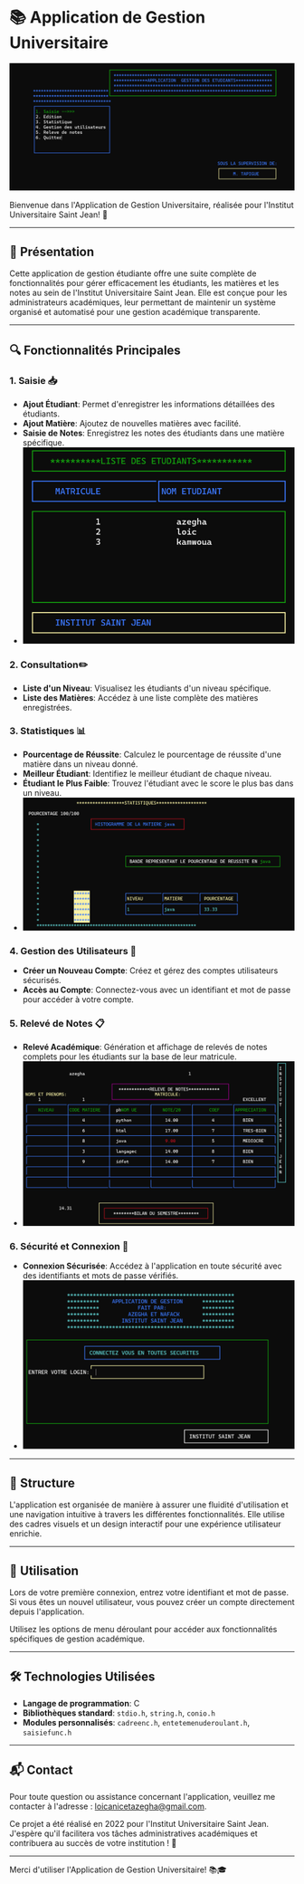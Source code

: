 # 📚 Application de Gestion Universitaire
![Texte alternatif](images/accueil.png)

Bienvenue dans l'Application de Gestion Universitaire, réalisée pour l'Institut Universitaire Saint Jean! 🚀

---

## 📝 Présentation

Cette application de gestion étudiante offre une suite complète de fonctionnalités pour gérer efficacement les étudiants, les matières et les notes au sein de l'Institut Universitaire Saint Jean. Elle est conçue pour les administrateurs académiques, leur permettant de maintenir un système organisé et automatisé pour une gestion académique transparente.

---

## 🔍 Fonctionnalités Principales

### 1. Saisie 📥
- **Ajout Étudiant**: Permet d'enregistrer les informations détaillées des étudiants.
- **Ajout Matière**: Ajoutez de nouvelles matières avec facilité.
- **Saisie de Notes**: Enregistrez les notes des étudiants dans une matière spécifique.
- ![Texte alternatif](images/level.png)

### 2. Consultation✏️

- **Liste d'un Niveau**: Visualisez les étudiants d'un niveau spécifique.
- **Liste des Matières**: Accédez à une liste complète des matières enregistrées.

### 3. Statistiques 📊
- **Pourcentage de Réussite**: Calculez le pourcentage de réussite d'une matière dans un niveau donné.
- **Meilleur Étudiant**: Identifiez le meilleur étudiant de chaque niveau.
- **Étudiant le Plus Faible**: Trouvez l'étudiant avec le score le plus bas dans un niveau.
- ![Texte alternatif](images/stats.png)

### 4. Gestion des Utilisateurs 👥
- **Créer un Nouveau Compte**: Créez et gérez des comptes utilisateurs sécurisés.
- **Accès au Compte**: Connectez-vous avec un identifiant et mot de passe pour accéder à votre compte.

### 5. Relevé de Notes 📋
- **Relevé Académique**: Génération et affichage de relevés de notes complets pour les étudiants sur la base de leur matricule.
- ![Texte alternatif](images/releve_de_note.png)

### 6. Sécurité et Connexion 🔐
- **Connexion Sécurisée**: Accédez à l'application en toute sécurité avec des identifiants et mots de passe vérifiés.
- ![Texte alternatif](images/login.png)

---

## 📂 Structure

L'application est organisée de manière à assurer une fluidité d'utilisation et une navigation intuitive à travers les différentes fonctionnalités. Elle utilise des cadres visuels et un design interactif pour une expérience utilisateur enrichie.

---

## 🎯 Utilisation

Lors de votre première connexion, entrez votre identifiant et mot de passe. Si vous êtes un nouvel utilisateur, vous pouvez créer un compte directement depuis l'application.

Utilisez les options de menu déroulant pour accéder aux fonctionnalités spécifiques de gestion académique.

--- 

## 🛠️ Technologies Utilisées

- **Langage de programmation**: C
- **Bibliothèques standard**: `stdio.h`, `string.h`, `conio.h`
- **Modules personnalisés**: `cadreenc.h`, `entetemenuderoulant.h`, `saisiefunc.h`

---

## 📬 Contact

Pour toute question ou assistance concernant l'application, veuillez me contacter à l'adresse : loicanicetazegha@gmail.com.

Ce projet a été réalisé en 2022 pour l'Institut Universitaire Saint Jean. J'espère qu'il facilitera vos tâches administratives académiques et contribuera au succès de votre institution ! 🎉

---

Merci d'utiliser l'Application de Gestion Universitaire! 📚🎓

